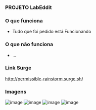 
### PROJETO LabEddit

### O que funciona
- Tudo que foi pedido está Funcionando 

### O que não funciona
- ...

### Link Surge 
http://permissible-rainstorm.surge.sh/

### Imagens
![image](https://user-images.githubusercontent.com/99276733/174818849-e703e014-6a24-4ee5-b01f-317fd7695212.png)
![image](https://user-images.githubusercontent.com/99276733/174819799-f5770015-cf65-4438-b521-4b11765bcb21.png)
![image](https://user-images.githubusercontent.com/99276733/172011789-dd5daa05-a930-4de4-b57c-908b12637a80.png)
![image](https://user-images.githubusercontent.com/99276733/172011839-de7a4b69-e394-4104-8e07-ac2d621b067b.png)


